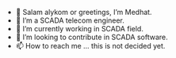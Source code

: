 - 👋 Salam alykom or greetings, I’m Medhat.
- 👀 I’m a SCADA telecom engineer.
- 🌱 I’m currently working in SCADA field.
- 💞️ I’m looking to contribute in SCADA software.
- 📫 How to reach me ... this is not decided yet.

<!---
med7at69/med7at69 is a ✨ special ✨ repository because its `README.md` (this file) appears on your GitHub profile.
You can click the Preview link to take a look at your changes.
--->
